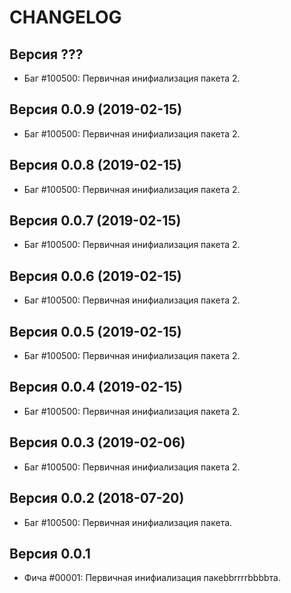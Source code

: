 CHANGELOG
====================


Версия ???
--------------------
 - Баг #100500: Первичная инифиализация пакета 2.


Версия 0.0.9 (2019-02-15)
--------------------
 - Баг #100500: Первичная инифиализация пакета 2.


Версия 0.0.8 (2019-02-15)
--------------------
 - Баг #100500: Первичная инифиализация пакета 2.


Версия 0.0.7 (2019-02-15)
--------------------
 - Баг #100500: Первичная инифиализация пакета 2.


Версия 0.0.6 (2019-02-15)
--------------------
 - Баг #100500: Первичная инифиализация пакета 2.


Версия 0.0.5 (2019-02-15)
--------------------
 - Баг #100500: Первичная инифиализация пакета 2.


Версия 0.0.4 (2019-02-15)
--------------------
 - Баг #100500: Первичная инифиализация пакета 2.


Версия 0.0.3 (2019-02-06)
--------------------
 - Баг #100500: Первичная инифиализация пакета 2.


Версия 0.0.2 (2018-07-20)
--------------------
 - Баг #100500: Первичная инифиализация пакета.


Версия 0.0.1
--------------------
 - Фича #00001: Первичная инифиализация пакеbbrrrrbbbbта.
